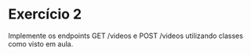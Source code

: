 # Exercício 2

Implemente os endpoints GET /videos e POST /videos utilizando classes como visto em aula.
